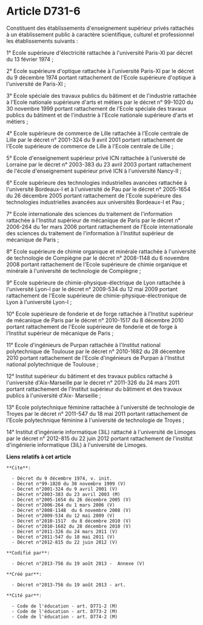 # Article D731-6

Constituent des établissements d'enseignement supérieur privés rattachés à un établissement public à caractère scientifique,
culturel et professionnel les établissements suivants : 

1° Ecole supérieure d'électricité rattachée à l'université Paris-XI par décret du 13 février 1974 ; 

2° Ecole supérieure d'optique rattachée à l'université Paris-XI par le décret du 9 décembre 1974 portant rattachement de
l'Ecole supérieure d'optique à l'université de Paris-XI ; 

3° Ecole spéciale des travaux publics du bâtiment et de l'industrie rattachée à l'Ecole nationale supérieure d'arts et
métiers par le décret n° 99-1020 du 30 novembre 1999 portant rattachement de l'Ecole spéciale des travaux publics du bâtiment
et de l'industrie à l'Ecole nationale supérieure d'arts et métiers ; 

4° Ecole supérieure de commerce de Lille rattachée à l'Ecole centrale de Lille par le décret n° 2001-324 du 9 avril 2001
portant rattachement de l'Ecole supérieure de commerce de Lille à l'Ecole centrale de Lille ; 

5° Ecole d'enseignement supérieur privé ICN rattachée à l'université de Lorraine par le décret n° 2003-383 du 23 avril 2003
portant rattachement de l'école d'enseignement supérieur privé ICN à l'université Nancy-II ; 

6° Ecole supérieure des technologies industrielles avancées rattachée à l'université Bordeaux-I et à l'université de Pau par
le décret n° 2005-1654 du 26 décembre 2005 portant rattachement de l'Ecole supérieure des technologies industrielles avancées
aux universités Bordeaux-I et Pau ; 

7° Ecole internationale des sciences du traitement de l'information rattachée à l'Institut supérieur de mécanique de Paris
par le décret n° 2006-264 du 1er mars 2006 portant rattachement de l'Ecole internationale des sciences du traitement de
l'information à l'Institut supérieur de mécanique de Paris ; 

8° Ecole supérieure de chimie organique et minérale rattachée à l'université de technologie de Compiègne par le décret n°
2008-1148 du 6 novembre 2008 portant rattachement de l'Ecole supérieure de chimie organique et minérale à l'université de
technologie de Compiègne ; 

9° Ecole supérieure de chimie-physique-électrique de Lyon rattachée à l'université Lyon-I par le décret n° 2009-534 du 12 mai
2009 portant rattachement de l'Ecole supérieure de chimie-physique-électronique de Lyon à l'université Lyon-I ; 

10° Ecole supérieure de fonderie et de forge rattachée à l'Institut supérieur de mécanique de Paris par le décret n°
2010-1517 du 8 décembre 2010 portant rattachement de l'Ecole supérieure de fonderie et de forge à l'Institut supérieur de
mécanique de Paris ; 

11° Ecole d'ingénieurs de Purpan rattachée à l'Institut national polytechnique de Toulouse par le décret n° 2010-1682 du 28
décembre 2010 portant rattachement de l'Ecole d'ingénieurs de Purpan à l'Institut national polytechnique de Toulouse ; 

12° Institut supérieur du bâtiment et des travaux publics rattaché à l'université d'Aix-Marseille par le décret n° 2011-326
du 24 mars 2011 portant rattachement de l'Institut supérieur du bâtiment et des travaux publics à l'université d'Aix-
Marseille ; 

13° Ecole polytechnique féminine rattachée à l'université de technologie de Troyes par le décret n° 2011-547 du 18 mai 2011
portant rattachement de l'Ecole polytechnique féminine à l'université de technologie de Troyes ; 

14° Institut d'ingénierie informatique (3iL) rattaché à l'université de Limoges par le décret n° 2012-815 du 22 juin 2012
portant rattachement de l'institut d'ingénierie informatique (3iL) à l'université de Limoges.

**Liens relatifs à cet article**

	**Cite**:

	  - Décret du 9 décembre 1974, v. init.
	  - Décret n°99-1020 du 30 novembre 1999 (V)
	  - Décret n°2001-324 du 9 avril 2001 (V)
	  - Décret n°2003-383 du 23 avril 2003 (M)
	  - Décret n°2005-1654 du 26 décembre 2005 (V)
	  - Décret n°2006-264 du 1 mars 2006 (V)
	  - Décret n°2008-1148  du 6 novembre 2008 (V)
	  - Décret n°2009-534 du 12 mai 2009 (V)
	  - Décret n°2010-1517  du 8 décembre 2010 (V)
	  - Décret n°2010-1682 du 28 décembre 2010 (V)
	  - Décret n°2011-326 du 24 mars 2011 (V)
	  - Décret n°2011-547 du 18 mai 2011 (V)
	  - Décret n°2012-815 du 22 juin 2012 (V)

	**Codifié par**:

	  - Décret n°2013-756 du 19 août 2013 -  Annexe (V)

	**Créé par**:

	  - Décret n°2013-756 du 19 août 2013 - art.

	**Cité par**:

	  - Code de l'éducation - art. D771-2 (M)
	  - Code de l'éducation - art. D773-2 (M)
	  - Code de l'éducation - art. D774-2 (M)
